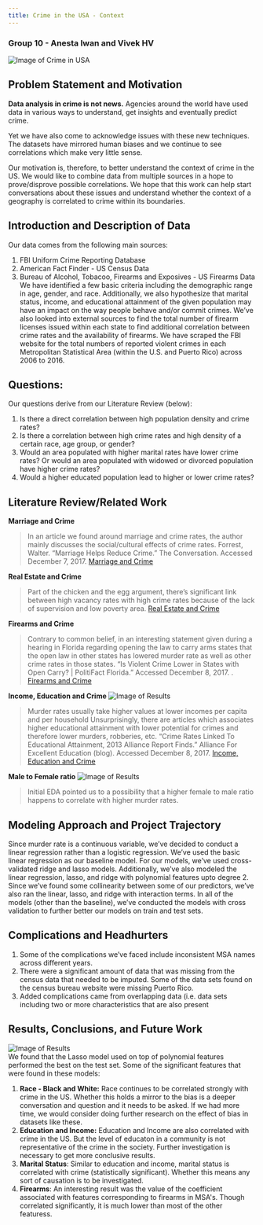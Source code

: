 ```yaml
---
title: Crime in the USA - Context
---
```


<!-- This is the home page -->

<!-- ## Lets have fun -->

<!-- >here is a quote

Here is *emph* and **bold**.

Here is some inline math $\alpha = \frac{\beta}{\gamma}$ and, of-course, E rules:

$$ G_{\mu\nu} + \Lambda g_{\mu\nu}  = 8 \pi T_{\mu\nu} . $$ -->
### Group 10 - Anesta Iwan and Vivek HV ###
![Image of Crime in USA](Images/Background.jpg)
## Problem Statement and Motivation
**Data analysis in crime is not news.** Agencies around the world have used data in various ways to understand, get insights and eventually predict crime. <br>

Yet we have also come to acknowledge issues with these new techniques. The datasets have mirrored human biases and we continue to see correlations which make very little sense. <br>

Our motivation is, therefore, to better understand the context of crime in the US. We would like to combine data from multiple sources in a hope to prove/disprove possible correlations. We hope that this work can help start conversations about these issues and understand whether the context of a geography is correlated to crime within its boundaries. <br>

## Introduction and Description of Data
Our data comes from the following main sources:<br>
1. FBI Uniform Crime Reporting Database<br>
2. American Fact Finder - US Census Data<br>
3. Bureau of Alcohol, Tobacoo, Firearms and Exposives - US Firearms Data<br>
We have identified a few basic criteria including the demographic range in age, gender, and race. Additionally, we also hypothesize that marital status, income, and educational attainment of the given population may have an impact on the way people behave and/or commit crimes. We’ve also looked into external sources to find the total number of firearm licenses issued within each state to find additional correlation between crime rates and the availability of firearms. 
We have scraped the FBI website for the total numbers of reported violent crimes in each Metropolitan Statistical Area (within the U.S. and Puerto Rico) across 2006 to 2016. 

## Questions:
Our questions derive from our Literature Review (below):
1. Is there a direct correlation between high population density and crime rates?<br>
2. Is there a correlation between high crime rates and high density of a certain race, age group, or gender?<br>
3. Would an area populated with higher marital rates have lower crime rates? Or would an area populated with widowed or divorced population have higher crime rates?<br>
4. Would a higher educated population lead to higher or lower crime rates?<br>

## Literature Review/Related Work
**Marriage and Crime**
>In an article we found around marriage and crime rates, the author mainly discusses the social/cultural effects of crime rates. 
Forrest, Walter. “Marriage Helps Reduce Crime.” The Conversation. Accessed December 7, 2017. [Marriage and Crime](http://theconversation.com/marriage-helps-reduce-crime-3576)

**Real Estate and Crime**
>Part of the chicken and the egg argument, there’s significant link between high vacancy rates with high crime rates because of the lack of supervision and low poverty area. [Real Estate and Crime](https://www.huduser.gov/portal/periodicals/em/winter14/highlight1.html)

**Firearms and Crime**
>Contrary to common belief, in an interesting statement given during a hearing in Florida regarding opening the law to carry arms states that the open law in other states has lowered murder rate as well as other crime rates in those states. 
“Is Violent Crime Lower in States with Open Carry? | PolitiFact Florida.” Accessed December 8, 2017. . [Firearms and Crime](http://www.politifact.com/florida/statements/2015/oct/09/matt-gaetz/violent-crime-lower-states-open-carry/)

**Income, Education and Crime**
![Image of Results](Images/Income.png)
>Murder rates usually take higher values at lower incomes per capita and per household
Unsurprisingly, there are articles which associates higher educational attainment with lower potential for crimes and therefore lower murders, robberies, etc. 
“Crime Rates Linked To Educational Attainment, 2013 Alliance Report Finds.” Alliance For Excellent Education (blog). Accessed December 8, 2017. [Income, Education and Crime](https://all4ed.org/press/crime-rates-linked-to-educational-attainment-new-alliance-report-finds/.)

**Male to Female ratio**
![Image of Results](Images/M2F.png)
>Initial EDA pointed us to a possibility that a higher female to male ratio happens to correlate with higher murder rates.

## Modeling Approach and Project Trajectory
Since murder rate is a continuous variable, we’ve decided to conduct a linear regression rather than a logistic regression. We’ve used the basic linear regression as our baseline model. 
For our models, we’ve used cross-validated ridge and lasso models. Additionally, we’ve also modeled the linear regression, lasso, and ridge with polynomial features upto degree 2. Since we’ve found some collinearity between some of our predictors, we’ve also ran the linear, lasso, and ridge with interaction terms. In all of the models (other than the baseline), we’ve conducted the models with cross validation to further better our models on train and test sets.


## Complications and Headhurters ##
1. Some of the complications we’ve faced include inconsistent MSA names across different years.  
2. There were a significant amount of data that was missing from the census data that needed to be imputed. Some of the data sets found on the census bureau website were missing Puerto Rico. 
3. Added complications came from overlapping data (i.e. data sets including two or more characteristics that are also present 

## Results, Conclusions, and Future Work ##
![Image of Results](Images/Model_Results.PNG)<br>
We found that the Lasso model used on top of polynomial features performed the best on the test set. 
Some of the significant features that were found in these models:
1. **Race - Black and White:**
    Race continues to be correlated strongly with crime in the US. Whether this holds a mirror to the bias is a deeper conversation and question and it needs to be asked. If we had more time, we would consider doing further research on the effect of bias in datasets like these.
2. **Education and Income:**
    Education and Income are also correlated with crime in the US. But the level of educaton in a community is not representative of the crime in the society. Further investigation is necessary to get more conclusive results.
3. **Marital Status**:
    Similar to education and income, marital status is correlated with crime (statistically significant). Whether this means any sort of causation is to be investigated.
4. **Firearms**:
    An interesting result was the value of the coefficient associated with features corresponding to firearms in MSA's. Though correlated significantly, it is much lower than most of the other featuress.